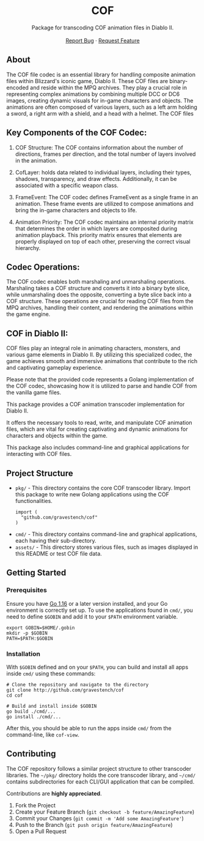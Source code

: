 <!-- PROJECT LOGO -->
<h1 align="center">COF</h1>
<p align="center">
  Package for transcoding COF animation files in Diablo II.
  <br />
  <br />
  <a href="https://github.com/gravestench/cof/issues">Report Bug</a>
  ·
  <a href="https://github.com/gravestench/cof/issues">Request Feature</a>
</p>

<!-- ABOUT THE PROJECT -->
## About

The COF file codec is an essential library for handling composite animation
files within Blizzard's iconic game, Diablo II. These COF files are
binary-encoded and reside within the MPQ archives. They play a crucial role in
representing complex animations by combining multiple DCC or DC6 images,
creating dynamic visuals for in-game characters and objects. The animations are
often composed of various layers, such as a left arm holding a sword, a right
arm with a shield, and a head with a helmet. The COF files

Key Components of the COF Codec:
--------------------------------

1. COF Structure: The COF contains information about the number of directions,
   frames per direction, and the total number of layers involved in the animation.

2. CofLayer: holds data related to individual layers, including their types,
   shadows, transparency, and draw effects. Additionally, it can be associated with
   a specific weapon class.

3. FrameEvent: The COF codec defines FrameEvent as a single frame in an
   animation. These frame events are utilized to compose animations and bring the
   in-game characters and objects to life.

4. Animation Priority: The COF codec maintains an internal priority matrix that
   determines the order in which layers are composited during animation playback.
   This priority matrix ensures that elements are properly displayed on top of each
   other, preserving the correct visual hierarchy.

Codec Operations:
-----------------

The COF codec enables both marshaling and unmarshaling operations. Marshaling
takes a COF structure and converts it into a binary byte slice, while
unmarshaling does the opposite, converting a byte slice back into a COF
structure. These operations are crucial for reading COF files from the MPQ
archives, handling their content, and rendering the animations within the
game engine.

COF in Diablo II:
------------------

COF files play an integral role in animating characters, monsters, and various
game elements in Diablo II. By utilizing this specialized codec, the game
achieves smooth and immersive animations that contribute to the rich and
captivating gameplay experience.

Please note that the provided code represents a Golang implementation of the
COF codec, showcasing how it is utilized to parse and handle COF from the
vanilla game files.

This package provides a COF animation transcoder implementation for Diablo II.

It offers the necessary tools to read, write, and manipulate COF animation files, which are vital for creating captivating and dynamic animations for characters and objects within the game.

This package also includes command-line and graphical applications for interacting with COF files.

## Project Structure
* `pkg/` - This directory contains the core COF transcoder library. Import this package to write new Golang applications using the COF functionalities.
  ```golang
  import (
    "github.com/gravestench/cof"
  )
  ```
* `cmd/` - This directory contains command-line and graphical applications, each having their sub-directory.
* `assets/` - This directory stores various files, such as images displayed in this README or test COF file data.

## Getting Started

### Prerequisites
Ensure you have [Go 1.16][golang] or a later version installed, and your Go environment is correctly set up.
To use the applications found in `cmd/`, you need to define `$GOBIN` and add it to your `$PATH` environment variable.
```shell
export GOBIN=$HOME/.gobin
mkdir -p $GOBIN
PATH=$PATH:$GOBIN
```

### Installation
With `$GOBIN` defined and on your `$PATH`, you can build and install all apps inside `cmd/` using these commands:

```shell
# Clone the repository and navigate to the directory
git clone http://github.com/gravestench/cof
cd cof

# Build and install inside $GOBIN
go build ./cmd/...
go install ./cmd/...
```

After this, you should be able to run the apps inside `cmd/` from the command-line, like `cof-view`.

<!-- CONTRIBUTING -->
## Contributing

The COF repository follows a similar project structure to other transcoder libraries. The `~/pkg/` directory holds the core transcoder library, and `~/cmd/` contains subdirectories for each CLI/GUI application that can be compiled.

Contributions are **highly appreciated**.

1. Fork the Project
2. Create your Feature Branch (`git checkout -b feature/AmazingFeature`)
3. Commit your Changes (`git commit -m 'Add some AmazingFeature'`)
4. Push to the Branch (`git push origin feature/AmazingFeature`)
5. Open a Pull Request

<!-- MARKDOWN LINKS & IMAGES -->
[cof]: https://github.com/gravestench/cof
[dc6]: https://github.com/gravestench/dc6
[golang]: https://golang.org/dl/